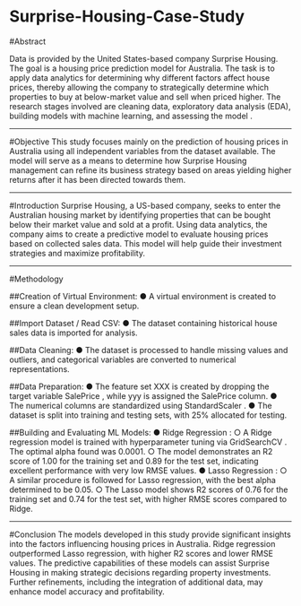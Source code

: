 # Surprise-Housing-Case-Study


#Abstract

Data is provided by the United States-based company Surprise Housing. The goal 
is a housing price prediction model for Australia. The task is to apply data 
analytics for determining why different factors affect house prices, thereby 
allowing the company to strategically determine which properties to buy at 
below-market value and sell when priced higher. The research stages involved are 
cleaning data, exploratory data analysis (EDA), building models with machine 
learning, and assessing the model . 

------
#Objective 
This study focuses mainly on the prediction of housing prices in Australia using all 
independent variables from the dataset available. The model will serve as a means 
to determine how Surprise Housing management can refine its business strategy 
based on areas yielding higher returns after it has been directed towards them. 

------
#Introduction 
Surprise Housing, a US-based company, seeks to enter the Australian housing 
market by identifying properties that can be bought below their market value and 
sold at a profit. Using data analytics, the company aims to create a predictive 
model to evaluate housing prices based on collected sales data. This model will 
help guide their investment strategies and maximize profitability.

-----

#Methodology 

##Creation of Virtual Environment: 
●  A virtual environment is created to ensure a clean development setup. 

##Import Dataset / Read CSV: 
●  The dataset containing historical house sales data is imported for analysis. 

##Data Cleaning: 
●  The dataset is processed to handle missing values and outliers, and 
categorical variables are converted to numerical representations. 

##Data Preparation: 
●  The feature set XXX is created by dropping the target variable 
SalePrice  , while yyy is assigned the  SalePrice  column. 
●  The numerical columns are standardized using  StandardScaler  . 
●  The dataset is split into training and testing sets, with 25% allocated for 
testing. 

##Building and Evaluating ML Models: 
●  Ridge Regression  : 
○  A Ridge regression model is trained with hyperparameter tuning via 
GridSearchCV  . The optimal alpha found was 0.0001. 
○  The model demonstrates an R2 score of 1.00 for the training set and 
0.89 for the test set, indicating excellent performance with very low 
RMSE values. 
●  Lasso Regression  : 
○  A similar procedure is followed for Lasso regression, with the best 
alpha determined to be 0.05. 
○  The Lasso model shows R2 scores of 0.76 for the training set and 0.74 
for the test set, with higher RMSE scores compared to Ridge.

-----
#Conclusion 
The models developed in this study provide significant insights into the factors 
influencing housing prices in Australia. Ridge regression outperformed Lasso 
regression, with higher R2 scores and lower RMSE values. The predictive 
capabilities of these models can assist Surprise Housing in making strategic 
decisions regarding property investments. Further refinements, including the 
integration of additional data, may enhance model accuracy and profitability.
